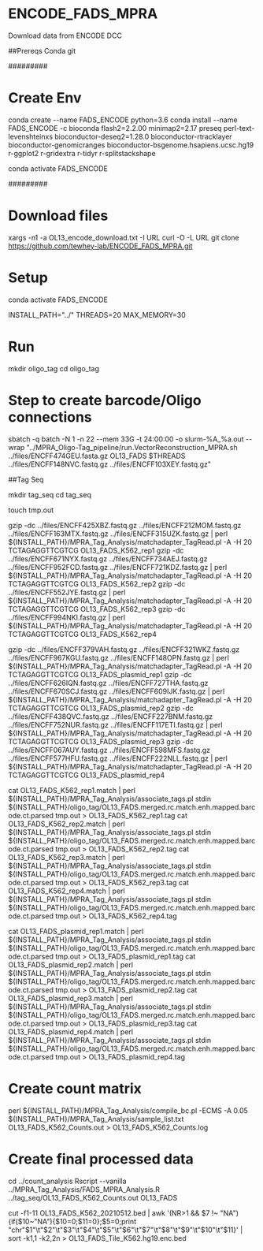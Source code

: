 # ENCODE_FADS_MPRA

Download data from ENCODE DCC


##Prereqs
Conda
git

#########
# Create Env
conda create --name FADS_ENCODE python=3.6
conda install --name FADS_ENCODE -c bioconda flash2=2.2.00 minimap2=2.17 preseq perl-text-levenshteinxs bioconductor-deseq2=1.28.0 bioconductor-rtracklayer bioconductor-genomicranges bioconductor-bsgenome.hsapiens.ucsc.hg19 r-ggplot2 r-gridextra r-tidyr r-splitstackshape

conda activate FADS_ENCODE

#########
# Download files
xargs -n1 -a OL13_encode_download.txt -I URL curl -O -L URL
git clone https://github.com/tewhey-lab/ENCODE_FADS_MPRA.git

# Setup
conda activate FADS_ENCODE

INSTALL_PATH="../"
THREADS=20
MAX_MEMORY=30


# Run
mkdir oligo_tag
cd oligo_tag

# Step to create barcode/Oligo connections
sbatch -q batch -N 1 -n 22 --mem 33G -t 24:00:00 -o slurm-%A_%a.out --wrap "../MPRA_Oligo-Tag_pipeline/run.VectorReconstruction_MPRA.sh ../files/ENCFF474GEU.fasta.gz OL13_FADS $THREADS ../files/ENCFF148NVC.fastq.gz ../files/ENCFF103XEY.fastq.gz"

##Tag Seq

mkdir tag_seq
cd tag_seq

touch tmp.out

gzip -dc ../files/ENCFF425XBZ.fastq.gz ../files/ENCFF212MOM.fastq.gz ../files/ENCFF163MTX.fastq.gz ../files/ENCFF315UZK.fastq.gz | perl ${INSTALL_PATH}/MPRA_Tag_Analysis/matchadapter_TagRead.pl -A -H 20 TCTAGAGGTTCGTCG OL13_FADS_K562_rep1
gzip -dc ../files/ENCFF671NYX.fastq.gz ../files/ENCFF734AEJ.fastq.gz ../files/ENCFF952FCD.fastq.gz ../files/ENCFF721KDZ.fastq.gz | perl ${INSTALL_PATH}/MPRA_Tag_Analysis/matchadapter_TagRead.pl -A -H 20 TCTAGAGGTTCGTCG OL13_FADS_K562_rep2
gzip -dc ../files/ENCFF552JYE.fastq.gz | perl ${INSTALL_PATH}/MPRA_Tag_Analysis/matchadapter_TagRead.pl -A -H 20 TCTAGAGGTTCGTCG OL13_FADS_K562_rep3
gzip -dc ../files/ENCFF994NKI.fastq.gz | perl ${INSTALL_PATH}/MPRA_Tag_Analysis/matchadapter_TagRead.pl -A -H 20 TCTAGAGGTTCGTCG OL13_FADS_K562_rep4

gzip -dc ../files/ENCFF379VAH.fastq.gz ../files/ENCFF321WKZ.fastq.gz ../files/ENCFF967KGU.fastq.gz ../files/ENCFF148OPN.fastq.gz | perl ${INSTALL_PATH}/MPRA_Tag_Analysis/matchadapter_TagRead.pl -A -H 20 TCTAGAGGTTCGTCG OL13_FADS_plasmid_rep1
gzip -dc ../files/ENCFF626IQN.fastq.gz ../files/ENCFF727THA.fastq.gz ../files/ENCFF670SCJ.fastq.gz ../files/ENCFF609IJK.fastq.gz | perl ${INSTALL_PATH}/MPRA_Tag_Analysis/matchadapter_TagRead.pl -A -H 20 TCTAGAGGTTCGTCG OL13_FADS_plasmid_rep2
gzip -dc ../files/ENCFF438QVC.fastq.gz ../files/ENCFF227BNM.fastq.gz ../files/ENCFF752NUR.fastq.gz ../files/ENCFF117ETI.fastq.gz | perl ${INSTALL_PATH}/MPRA_Tag_Analysis/matchadapter_TagRead.pl -A -H 20 TCTAGAGGTTCGTCG OL13_FADS_plasmid_rep3
gzip -dc ../files/ENCFF067AUY.fastq.gz ../files/ENCFF598MFS.fastq.gz ../files/ENCFF577HFU.fastq.gz ../files/ENCFF222NLL.fastq.gz | perl ${INSTALL_PATH}/MPRA_Tag_Analysis/matchadapter_TagRead.pl -A -H 20 TCTAGAGGTTCGTCG OL13_FADS_plasmid_rep4

cat OL13_FADS_K562_rep1.match | perl ${INSTALL_PATH}/MPRA_Tag_Analysis/associate_tags.pl stdin ${INSTALL_PATH}/oligo_tag/OL13_FADS.merged.rc.match.enh.mapped.barcode.ct.parsed tmp.out > OL13_FADS_K562_rep1.tag
cat OL13_FADS_K562_rep2.match | perl ${INSTALL_PATH}/MPRA_Tag_Analysis/associate_tags.pl stdin ${INSTALL_PATH}/oligo_tag/OL13_FADS.merged.rc.match.enh.mapped.barcode.ct.parsed tmp.out > OL13_FADS_K562_rep2.tag
cat OL13_FADS_K562_rep3.match | perl ${INSTALL_PATH}/MPRA_Tag_Analysis/associate_tags.pl stdin ${INSTALL_PATH}/oligo_tag/OL13_FADS.merged.rc.match.enh.mapped.barcode.ct.parsed tmp.out > OL13_FADS_K562_rep3.tag
cat OL13_FADS_K562_rep4.match | perl ${INSTALL_PATH}/MPRA_Tag_Analysis/associate_tags.pl stdin ${INSTALL_PATH}/oligo_tag/OL13_FADS.merged.rc.match.enh.mapped.barcode.ct.parsed tmp.out > OL13_FADS_K562_rep4.tag

cat OL13_FADS_plasmid_rep1.match | perl ${INSTALL_PATH}/MPRA_Tag_Analysis/associate_tags.pl stdin ${INSTALL_PATH}/oligo_tag/OL13_FADS.merged.rc.match.enh.mapped.barcode.ct.parsed tmp.out > OL13_FADS_plasmid_rep1.tag
cat OL13_FADS_plasmid_rep2.match | perl ${INSTALL_PATH}/MPRA_Tag_Analysis/associate_tags.pl stdin ${INSTALL_PATH}/oligo_tag/OL13_FADS.merged.rc.match.enh.mapped.barcode.ct.parsed tmp.out > OL13_FADS_plasmid_rep2.tag
cat OL13_FADS_plasmid_rep3.match | perl ${INSTALL_PATH}/MPRA_Tag_Analysis/associate_tags.pl stdin ${INSTALL_PATH}/oligo_tag/OL13_FADS.merged.rc.match.enh.mapped.barcode.ct.parsed tmp.out > OL13_FADS_plasmid_rep3.tag
cat OL13_FADS_plasmid_rep4.match | perl ${INSTALL_PATH}/MPRA_Tag_Analysis/associate_tags.pl stdin ${INSTALL_PATH}/oligo_tag/OL13_FADS.merged.rc.match.enh.mapped.barcode.ct.parsed tmp.out > OL13_FADS_plasmid_rep4.tag

# Create count matrix
perl ${INSTALL_PATH}/MPRA_Tag_Analysis/compile_bc.pl -ECMS -A 0.05 ${INSTALL_PATH}/MPRA_Tag_Analysis/sample_list.txt OL13_FADS_K562_Counts.out >  OL13_FADS_K562_Counts.log

# Create final processed data 
cd ../count_analysis
Rscript --vanilla ../MPRA_Tag_Analysis/FADS_MPRA_Analysis.R ../tag_seq/OL13_FADS_K562_Counts.out OL13_FADS

cut -f1-11 OL13_FADS_K562_20210512.bed |  awk '(NR>1 && $7 !~ "NA"){if($10~"NA"){$10=0;$11=0};$5=0;print "chr"$1"\t"$2"\t"$3"\t"$4"\t"$5"\t"$6"\t"$7"\t"$8"\t"$9"\t"$10"\t"$11}' | sort -k1,1 -k2,2n > OL13_FADS_Tile_K562.hg19.enc.bed


